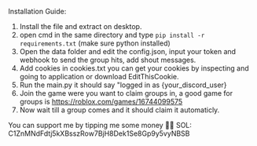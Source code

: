 Installation Guide:

1. Install the file and extract on desktop.
2. open cmd in the same directory and type `pip install -r requirements.txt` (make sure python installed)
3. Open the data folder and edit the config.json, input your token and webhook to send the group hits, add shout messages.
4. Add cookies in cookies.txt you can get your cookies by inspecting and going to application or download EditThisCookie.
5. Run the main.py it should say "logged in as {your_discord_user}
6. Join the game were you want to claim groups in, a good game for groups is https://roblox.com/games/16744099575
7. Now wait till a group comes and it should claim it automaticly.

You can support me by tipping me some money 💸💸
SOL: C1ZnMNdFdtj5kXBsszRow7BjH8Dek1Se8Gp9y5vyNBSB
